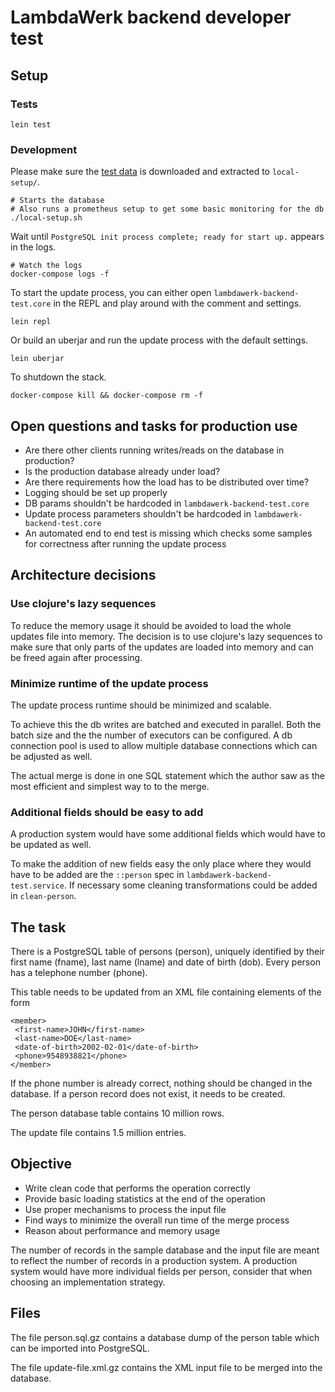 # LambdaWerk backend developer test

## Setup

### Tests

    lein test

### Development

Please make sure the [test data](http://exchange.lambdawerk.com.s3-website.eu-central-1.amazonaws.com/lambdawerk-backend-test.tar) is downloaded and extracted to `local-setup/`.

    # Starts the database
    # Also runs a prometheus setup to get some basic monitoring for the db
    ./local-setup.sh


Wait until `PostgreSQL init process complete; ready for start up.` appears in the logs.

    # Watch the logs
    docker-compose logs -f

To start the update process, you can either open `lambdawerk-backend-test.core` in the REPL and play around with the comment and settings.

    lein repl

Or build an uberjar and run the update process with the default settings.

    lein uberjar

To shutdown the stack.

    docker-compose kill && docker-compose rm -f

## Open questions and tasks for production use

 - Are there other clients running writes/reads on the database in production?
 - Is the production database already under load?
 - Are there requirements how the load has to be distributed over time?
 - Logging should be set up properly
 - DB params shouldn't be hardcoded in `lambdawerk-backend-test.core`
 - Update process parameters shouldn't be hardcoded in `lambdawerk-backend-test.core`
 - An automated end to end test is missing which checks some samples for correctness after running the update process

## Architecture decisions

### Use clojure's lazy sequences

To reduce the memory usage it should be avoided to load the whole updates file into memory.
The decision is to use clojure's lazy sequences to make sure that only parts of the updates are loaded into memory and can be freed again after processing.

### Minimize runtime of the update process

The update process runtime should be minimized and scalable.

To achieve this the db writes are batched and executed in parallel.
Both the batch size and the the number of executors can be configured.
A db connection pool is used to allow multiple database connections which can be adjusted as well.

The actual merge is done in one SQL statement which the author saw as the most efficient and simplest way to to the merge.

### Additional fields should be easy to add

A production system would have some additional fields which would have to be updated as well.

To make the addition of new fields easy the only place where they would have to be added are the `::person` spec in `lambdawerk-backend-test.service`.
If necessary some cleaning transformations could be added in `clean-person`.

## The task

There is a PostgreSQL table of persons (person), uniquely identified
by their first name (fname), last name (lname) and date of birth
(dob).  Every person has a telephone number (phone).

This table needs to be updated from an XML file containing elements of
the form

```
<member>
 <first-name>JOHN</first-name>
 <last-name>DOE</last-name>
 <date-of-birth>2002-02-01</date-of-birth>
 <phone>9548938821</phone>
</member>
```

If the phone number is already correct, nothing should be changed in
the database.  If a person record does not exist, it needs to be
created.

The person database table contains 10 million rows.

The update file contains 1.5 million entries.

## Objective

 - Write clean code that performs the operation correctly
 - Provide basic loading statistics at the end of the operation
 - Use proper mechanisms to process the input file
 - Find ways to minimize the overall run time of the merge process
 - Reason about performance and memory usage

The number of records in the sample database and the input file are
meant to reflect the number of records in a production system.  A
production system would have more individual fields per person,
consider that when choosing an implementation strategy.

## Files

The file person.sql.gz contains a database dump of the person table
which can be imported into PostgreSQL.

The file update-file.xml.gz contains the XML input file to be merged
into the database.
